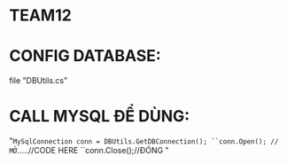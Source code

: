 # TEAM12
# CONFIG DATABASE:
file "DBUtils.cs"
# CALL MYSQL ĐỂ DÙNG:
"``` MySqlConnection conn = DBUtils.GetDBConnection();
            ``conn.Open(); // MỞ
            ```.....//CODE HERE
        ``conn.Close();//ĐÓNG
"
